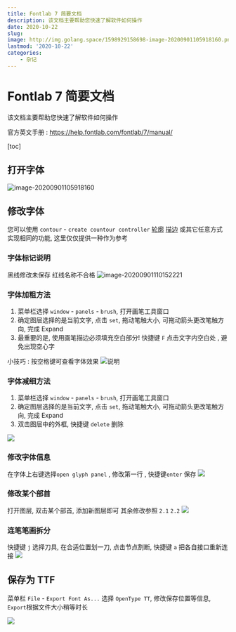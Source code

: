 ```yaml
---
title: Fontlab 7 简要文档
description: 该文档主要帮助您快速了解软件如何操作
date: 2020-10-22
slug:
image: http://img.golang.space/1598929158698-image-20200901105918160.png
lastmod: '2020-10-22'
categories:
    - 杂记
---
```


# Fontlab 7 简要文档

该文档主要帮助您快速了解软件如何操作

官方英文手册 : https://help.fontlab.com/fontlab/7/manual/


[toc]

## 打开字体

![image-20200901105918160](http://img.golang.space/1598929158698-image-20200901105918160.png)



## 修改字体

您可以使用 `contour` - `create countour controller`  [轮廓](https://help.fontlab.com/fontlab/7/manual/Create-Parallel-Contour/) [描边](https://help.fontlab.com/fontlab/7/manual/Stroke-panel/ ) 或其它任意方式实现相同的功能, 这里仅仅提供一种作为参考



### 字体标记说明
黑线修改未保存
红线名称不合格
![image-20200901110152221](http://img.golang.space/1598929312498-image-20200901110152221.png)

### 字体加粗方法
1. 菜单栏选择  `window` - `panels` - `brush`, 打开画笔工具窗口
2. 确定图层选择的是当前文字, 点击 `set`, 拖动笔触大小, 可拖动箭头更改笔触方向, 完成 Expand
3. 最重要的是, 使用画笔描边必须填充空白部分! 快捷键 `F` 点击文字内空白处 , 避免出现空心字

小技巧 : 按空格键可查看字体效果
![说明](http://img.golang.space/1598930209044-2.gif)

### 字体减细方法
1. 菜单栏选择  `window` - `panels` - `brush`, 打开画笔工具窗口
2. 确定图层选择的是当前文字, 点击 `set`, 拖动笔触大小, 可拖动箭头更改笔触方向, 完成 Expand
3. 双击图层中的外框, 快捷键 `delete` 删除

![](http://img.golang.space/1598930685301-3.gif)

### 修改字体信息
在字体上右键选择`open glyph panel` , 修改第一行 , 快捷键`enter` 保存
![](http://img.golang.space/1598931704256-4.gif)

### 修改某个部首
打开图层, 双击某个部首, 添加新图层即可
其余修改参照 `2.1` `2.2`
![](http://img.golang.space/1598931975528-5.gif)

### 连笔笔画拆分
快捷键 `j` 选择刀具, 在合适位置划一刀, 点击节点割断, 快捷键 `a` 把各自接口重新连接
![](http://img.golang.space/1598933071456-7.gif)




## 保存为 TTF
菜单栏 `File` - `Export Font As...`
选择 `OpenType TT`, 修改保存位置等信息, `Export`根据文件大小稍等时长

![](http://img.golang.space/1598932254170-6.gif)

